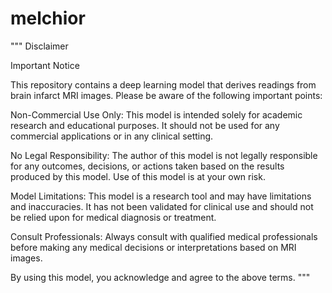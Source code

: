 # melchior

"""
Disclaimer

Important Notice

This repository contains a deep learning model that derives readings from brain infarct MRI images. Please be aware of the following important points:

Non-Commercial Use Only: This model is intended solely for academic research and educational purposes. It should not be used for any commercial applications or in any clinical setting.

No Legal Responsibility: The author of this model is not legally responsible for any outcomes, decisions, or actions taken based on the results produced by this model. Use of this model is at your own risk.

Model Limitations: This model is a research tool and may have limitations and inaccuracies. It has not been validated for clinical use and should not be relied upon for medical diagnosis or treatment.

Consult Professionals: Always consult with qualified medical professionals before making any medical decisions or interpretations based on MRI images.

By using this model, you acknowledge and agree to the above terms.
"""
